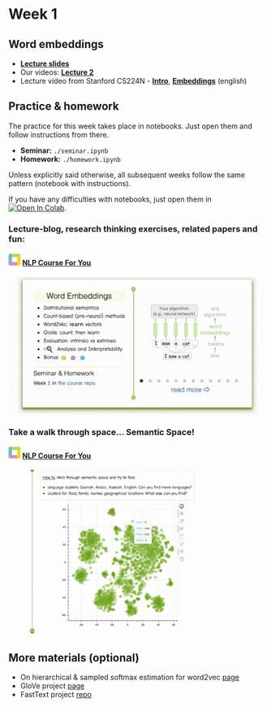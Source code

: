 # Week 1

## Word embeddings
- [__Lecture slides__](https://drive.google.com/file/d/1YJi56rdgKANlOE_Uam4LDAKhDyjJTD1L/view?usp=sharing)
- Our videos: [__Lecture 2__](https://washington.zoom.us/rec/share/hXX36kovjZ7EEGVH6ZwwfOVcixklndruZRwJX1V2Z_wAy4ia3xBbi1RrFk90kzYm.ebSIw0jYQc9Hk7KI)
- Lecture video from Stanford CS224N - [__Intro__](https://www.youtube.com/watch?v=OQQ-W_63UgQ), [__Embeddings__](https://www.youtube.com/watch?v=ERibwqs9p38) (english)


## Practice & homework
The practice for this week takes place in notebooks. Just open them and follow instructions from there.
* __Seminar:__ `./seminar.ipynb`
* __Homework:__ `./homework.ipynb`

Unless explicitly said otherwise, all subsequent weeks follow the same pattern (notebook with instructions).

If you have any difficulties with notebooks, just open them in [![Open In Colab](https://colab.research.google.com/assets/colab-badge.svg)](https://colab.research.google.com/github/yandexdataschool/nlp_course/blob/2023/week01_embeddings/seminar.ipynb).

### Lecture-blog, research thinking exercises, related papers and fun: 
#### ![logo](../resources/course_logo.png) [NLP Course For You](https://lena-voita.github.io/nlp_course.html#preview_word_emb) 
![lecture_preview](../resources/word_embeddings.gif)

### Take a walk through space... Semantic Space!
#### ![logo](../resources/course_logo.png) [NLP Course For You](https://lena-voita.github.io/nlp_course/word_embeddings.html#analysis_interpretability) 
![embedding_space_walk](../resources/walk_through_space.gif)

## More materials (optional)
* On hierarchical & sampled softmax estimation for word2vec [page](http://ruder.io/word-embeddings-softmax/)
* GloVe project [page](https://nlp.stanford.edu/projects/glove/)
* FastText project [repo](https://github.com/facebookresearch/fastText)

